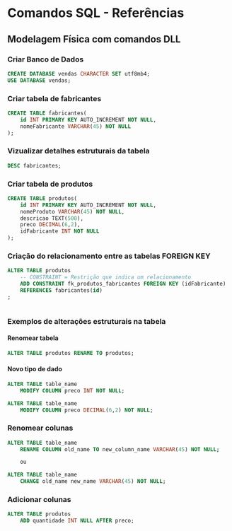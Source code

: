 # Comandos SQL - Referências 

## Modelagem Física com comandos DLL

### Criar Banco de Dados

```SQL
CREATE DATABASE vendas CHARACTER SET utf8mb4;
USE DATABASE vendas;
```

### Criar tabela de fabricantes

```SQL
CREATE TABLE fabricantes(
    id INT PRIMARY KEY AUTO_INCREMENT NOT NULL,
    nomeFabricante VARCHAR(45) NOT NULL
);
```

### Vizualizar detalhes estruturais da tabela

```SQL
DESC fabricantes;
```

### Criar tabela de produtos

```SQL
CREATE TABLE produtos(
    id INT PRIMARY KEY AUTO_INCREMENT NOT NULL,
    nomeProduto VARCHAR(45) NOT NULL,
    descricao TEXT(500),
    preco DECIMAL(6,2),
    idFabricante INT NOT NULL
);
```
### Criação do relacionamento entre as tabelas FOREIGN KEY
```SQL
ALTER TABLE produtos
    -- CONSTRAINT = Restrição que indica um relacionamento
    ADD CONSTRAINT fk_produtos_fabricantes FOREIGN KEY (idFabricante)
	REFERENCES fabricantes(id)
;
```

```SQL
```
### Exemplos de alterações estruturais na tabela
#### Renomear tabela

```SQL
ALTER TABLE produtos RENAME TO produtos;
```

#### Novo tipo de dado
```SQL
ALTER TABLE table_name 
    MODIFY COLUMN preco INT NOT NULL;

ALTER TABLE table_name 
    MODIFY COLUMN preco DECIMAL(6,2) NOT NULL;
```

### Renomear colunas

```SQL
ALTER TABLE table_name 
    RENAME COLUMN old_name TO new_column_name VARCHAR(45) NOT NULL;

    ou

ALTER TABLE table_name 
    CHANGE old_name new_name VARCHAR(45) NOT NULL;
```

### Adicionar colunas
```SQL
ALTER TABLE produtos 
    ADD quantidade INT NULL AFTER preco;
```

